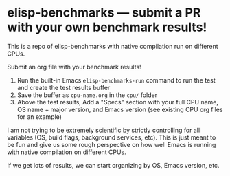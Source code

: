 # elisp-benchmarks — submit a PR with your own benchmark results!

This is a repo of elisp-benchmarks with native compilation run on different CPUs.

Submit an org file with your benchmark results!

1. Run the built-in Emacs `elisp-benchmarks-run` command to run the test and create the test results buffer
2. Save the buffer as `cpu-name.org` in the `cpu/` folder
3. Above the test results, Add a "Specs" section with your full CPU name, OS name + major version, and Emacs version (see existing CPU org files for an example)

I am not trying to be extremely scientific by strictly controlling for all variables (OS, build flags, background services, etc). This is just meant to be fun and give us some rough perspective on how well Emacs is running with native compilation on different CPUs.

If we get lots of results, we can start organizing by OS, Emacs version, etc.
